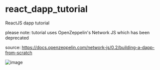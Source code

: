 # react_dapp_tutorial
ReactJS dapp tutorial

please note: tutorial uses OpenZeppelin's Network JS which has been deprecated

source: https://docs.openzeppelin.com/network-js/0.2/building-a-dapp-from-scratch

![image](https://user-images.githubusercontent.com/34758484/127894271-734a507d-c3b9-41cb-bf15-b492c78790e6.png)
